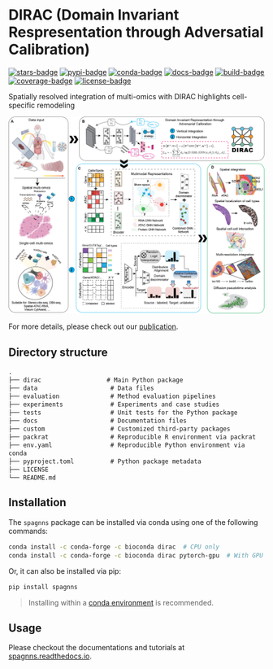# DIRAC (Domain Invariant Respresentation through Adversatial Calibration)

[![stars-badge](https://img.shields.io/github/stars/boxiangliulab/DIRAC?logo=GitHub&color=yellow)](https://github.com/boxiangliulab/DIRAC/stargazers)
[![pypi-badge](https://img.shields.io/pypi/v/dirac)](https://pypi.org/project/dirac)
[![conda-badge](https://anaconda.org/bioconda/dirac/badges/version.svg)](https://anaconda.org/bioconda/dirac)
[![docs-badge](https://readthedocs.org/projects/scglue/badge/?version=latest)](https://scglue.readthedocs.io/en/latest/?badge=latest)
[![build-badge](https://github.com/gao-lab/GLUE/actions/workflows/build.yml/badge.svg)](https://github.com/gao-lab/GLUE/actions/workflows/build.yml)
[![coverage-badge](https://img.shields.io/endpoint?url=https://gist.githubusercontent.com/Jeff1995/e704b2f886ff6a37477311b90fdf7efa/raw/coverage.json)](https://github.com/gao-lab/GLUE/actions/workflows/build.yml)
[![license-badge](https://img.shields.io/badge/License-MIT-yellow.svg)](https://opensource.org/licenses/MIT)


Spatially resolved integration of multi-omics with DIRAC highlights cell-specific remodeling

![Model architecture](docs/Workflow.png)

For more details, please check out our [publication](https://doi.org/10.1038/s41587-022-01284-4).

## Directory structure

```
.
├── dirac                  # Main Python package
├── data                    # Data files
├── evaluation              # Method evaluation pipelines
├── experiments             # Experiments and case studies
├── tests                   # Unit tests for the Python package
├── docs                    # Documentation files
├── custom                  # Customized third-party packages
├── packrat                 # Reproducible R environment via packrat
├── env.yaml                # Reproducible Python environment via conda
├── pyproject.toml          # Python package metadata
├── LICENSE
└── README.md
```

## Installation

The `spagnns` package can be installed via conda using one of the following commands:

```sh
conda install -c conda-forge -c bioconda dirac  # CPU only
conda install -c conda-forge -c bioconda dirac pytorch-gpu  # With GPU support
```

Or, it can also be installed via pip:

```sh
pip install spagnns
```

> Installing within a
> [conda environment](https://conda.io/projects/conda/en/latest/user-guide/tasks/manage-environments.html)
> is recommended.

## Usage

Please checkout the documentations and tutorials at
[spagnns.readthedocs.io](https://DIRAC.readthedocs.io/).
